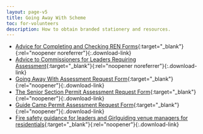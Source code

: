 ```yaml
---
layout: page-v5
title: Going Away With Scheme
toc: for-volunteers
description: How to obtain branded stationery and resources.
---
```

- [Advice for Completing and Checking REN Forms](/wp-content/uploads/2016/03/AdviceforCompletingandCheckingRENForms.pdf){:target="_blank"}{:rel="noopener noreferrer"}{:.download-link}
- [Advice to Commissioners for Leaders Requiring Assessment](/wp-content/uploads/2016/03/CommissionersAdvicetoLeaders.pdf){:target="_blank"}{:rel="noopener noreferrer"}{:.download-link}
- [Going Away With Assessment Request Form](/wp-content/uploads/2016/03/Going-Away-With-Assessment-Request-Form.pdf){:target="_blank"}{:rel="noopener"}{:.download-link}
- [The Senior Section Permit Assessment Request Form](/wp-content/uploads/2017/05/The-Senior-Section-Permit-Assessment-Request-Form.pdf){:target="_blank"}{:rel="noopener"}{:.download-link}
- [Guide Camp Permit Assessment Request Form](/wp-content/uploads/2017/05/Guide-Camp-Permit-Assessment-Request-Form.pdf){:target="_blank"}{:rel="noopener"}{:.download-link}
- [Fire safety guidance for leaders and Girlguiding venue managers for residentials](/assets/docs/2023/fire-safety-guidance.pdf){:target="_blank"}{:rel="noopener"}{:.download-link}
